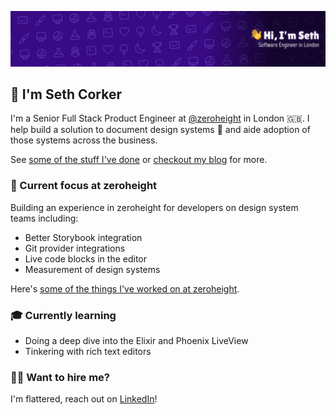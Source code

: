 ![hero banner](./banner@2x.png)

## 👋 I'm Seth Corker

I'm a Senior Full Stack Product Engineer at [@zeroheight](https://github.com/zeroheight) in London 🇬🇧. I help build a solution to document design systems 🎨 and aide adoption of those systems across the business.

See [some of the stuff I've done](https://sethcorker.com/) or [checkout my blog](https://blog.sethcorker.com/) for more.

### 🎯 Current focus at zeroheight

Building an experience in zeroheight for developers on design system teams including:
- Better Storybook integration
- Git provider integrations
- Live code blocks in the editor
- Measurement of design systems

Here's [some of the things I've worked on at zeroheight](https://www.linkedin.com/posts/zeroheight_have-you-tried-the-new-zeroheight-its-faster-ugcPost-7189555841031700480-kaov).

### 🎓 Currently learning
- Doing a deep dive into the Elixir and Phoenix LiveView
- Tinkering with rich text editors

### 🙋‍♂️ Want to hire me?

I'm flattered, reach out on [LinkedIn](https://www.linkedin.com/in/sethcorker/)!
